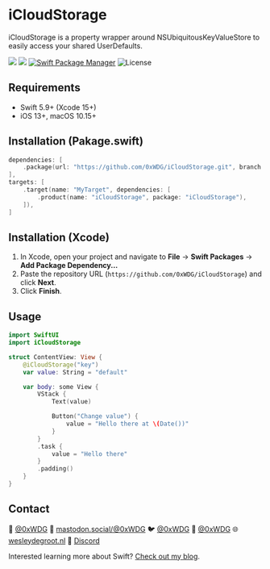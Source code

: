 # iCloudStorage

iCloudStorage is a property wrapper around NSUbiquitousKeyValueStore to easily access your shared UserDefaults.

[![](https://img.shields.io/endpoint?url=https%3A%2F%2Fswiftpackageindex.com%2Fapi%2Fpackages%2F0xWDG%2FiCloudStorage%2Fbadge%3Ftype%3Dplatforms)](https://swiftpackageindex.com/0xWDG/iCloudStorage)
[![](https://img.shields.io/endpoint?url=https%3A%2F%2Fswiftpackageindex.com%2Fapi%2Fpackages%2F0xWDG%2FiCloudStorage%2Fbadge%3Ftype%3Dswift-versions)](https://swiftpackageindex.com/0xWDG/iCloudStorage)
[![Swift Package Manager](https://img.shields.io/badge/SPM-compatible-brightgreen.svg)](https://swift.org/package-manager)
![License](https://img.shields.io/github/license/0xWDG/iCloudStorage)

## Requirements

- Swift 5.9+ (Xcode 15+)
- iOS 13+, macOS 10.15+

## Installation (Pakage.swift)

```swift
dependencies: [
    .package(url: "https://github.com/0xWDG/iCloudStorage.git", branch: "main"),
],
targets: [
    .target(name: "MyTarget", dependencies: [
        .product(name: "iCloudStorage", package: "iCloudStorage"),
    ]),
]
```

## Installation (Xcode)

1. In Xcode, open your project and navigate to **File** → **Swift Packages** → **Add Package Dependency...**
2. Paste the repository URL (`https://github.com/0xWDG/iCloudStorage`) and click **Next**.
3. Click **Finish**.

## Usage

```swift
import SwiftUI
import iCloudStorage

struct ContentView: View {
    @iCloudStorage("key")
    var value: String = "default"

    var body: some View {
        VStack {
            Text(value)

            Button("Change value") {
                value = "Hello there at \(Date())"
            }
        }
        .task {
            value = "Hello there"
        }
        .padding()
    }
}
```

## Contact

🦋 [@0xWDG](https://bsky.app/profile/0xWDG.bsky.social)
🐘 [mastodon.social/@0xWDG](https://mastodon.social/@0xWDG)
🐦 [@0xWDG](https://x.com/0xWDG)
🧵 [@0xWDG](https://www.threads.net/@0xWDG)
🌐 [wesleydegroot.nl](https://wesleydegroot.nl)
🤖 [Discord](https://discordapp.com/users/918438083861573692)

Interested learning more about Swift? [Check out my blog](https://wesleydegroot.nl/blog/).